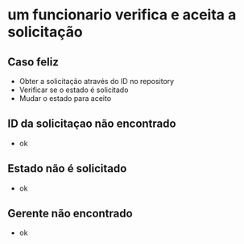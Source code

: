 # um funcionario verifica e aceita a solicitação

## Caso feliz
- Obter a solicitação através do ID no repository
- Verificar se o estado é solicitado
- Mudar o estado para aceito

## ID da solicitaçao não encontrado
- ok

## Estado não é solicitado
- ok

## Gerente não encontrado
- ok

